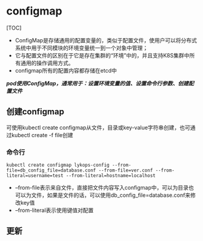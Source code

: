 # configmap

[TOC]

- ConfigMap是存储通用的配置变量的，类似于配置文件，使用户可以将分布式系统中用于不同模块的环境变量统一到一个对象中管理；
- 它与配置文件的区别在于它是存在集群的“环境”中的，并且支持K8S集群中所有通用的操作调用方式。
- configmap所有的配置内容都存储在etcd中

***pod使用ConfigMap，通常用于：设置环境变量的值、设置命令行参数、创建配置文件***


## 创建configmap
可使用kubectl create configmap从文件，目录或key-value字符串创建，也可通过kubectl create -f file创建

### 命令行
```kubectl create configmap lykops-config --from-file=db_config_file=database.conf --from-file=ver.conf --from-literal=username=test --from-literal=hostname=localhost```

- –from-file表示来自文件，直接把文件内容写入configmap中，可以为目录也可以为文件，如果是文件的话，可以使用db_config_file=database.conf来修改key值 
- –from-literal表示使用键值对配置


## 更新

















